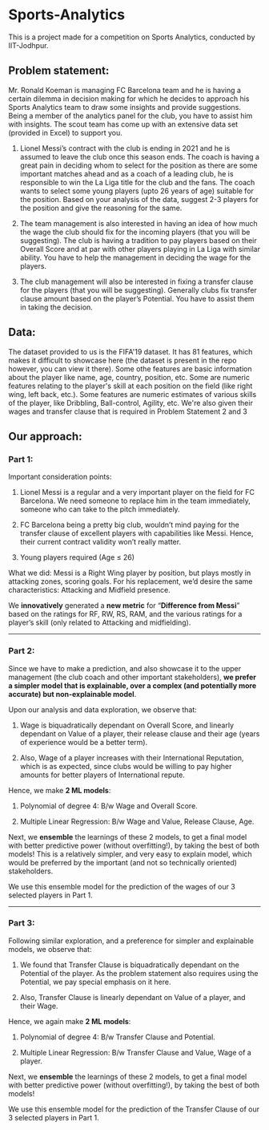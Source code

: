 # Sports-Analytics
This is a project made for a competition on Sports Analytics, conducted by IIT-Jodhpur.


## Problem statement:
Mr. Ronald Koeman is managing FC Barcelona team and he is having a certain dilemma in decision making for which he decides to approach his Sports Analytics team to draw some insights and provide suggestions. Being a member of the analytics panel for the club, you have to assist him with insights. The scout team has come up with an extensive data set (provided in Excel) to support you.

1. Lionel Messi’s contract with the club is ending in 2021 and he is assumed to leave the club once this season ends. The coach is having a great pain in deciding whom to select for the position as there are some important matches ahead and as a coach of a leading club, he is responsible to win the La Liga title for the club and the fans. The coach wants to select some young players (upto 26 years of age) suitable for the position. Based on your analysis of the data, suggest 2-3 players for the position and give the reasoning for the same.

2. The team management is also interested in having an idea of how much the wage the club should fix for the incoming players (that you will be suggesting). The club is having a tradition to pay players based on their Overall Score and at par with other players playing in La Liga with similar ability. You have to help the management in deciding the wage for the players.

3. The club management will also be interested in fixing a transfer clause for the players (that you will be suggesting). Generally clubs fix transfer clause amount based on the player’s Potential. You have to assist them in taking the decision.

## Data:
The dataset provided to us is the FIFA'19 dataset. It has 81 features, which makes it difficult to showcase here (the dataset is present in the repo however, you can view it there). Some othe features are basic information about the player like name, age, country, position, etc. Some are numeric features relating to the player's skill at each position on the field (like right wing, left back, etc.). Some features are numeric estimates of various skills of the player, like Dribbling, Ball-control, Agility, etc. We're also given their wages and transfer clause that is required in Problem Statement 2 and 3



## Our approach:

### Part 1:
Important consideration points:
1) Lionel Messi is a regular and a very important player on the field for FC Barcelona. We need someone to replace him in the team immediately, someone who can take to the pitch immediately.

2) FC Barcelona being a pretty big club, wouldn’t mind paying for the transfer clause of excellent players with capabilities like Messi. Hence, their current contract validity won’t really matter.

3) Young players required (Age ≤ 26)

What we did:
Messi is a Right Wing player by position, but plays mostly in attacking zones, scoring goals. For his replacement, we’d desire the same characteristics: Attacking and Midfield presence.

We **innovatively** generated a **new metric** for “**Difference from Messi**” based on the ratings for RF, RW, RS, RAM, and the various ratings for a player’s skill (only related to Attacking and midfielding).



---


### Part 2:
Since we have to make a prediction, and also showcase it to the upper management (the club coach and other important stakeholders), **we prefer a simpler model that is explainable, over a complex (and potentially more accurate) but non-explainable model**.

Upon our analysis and data exploration, we observe that:
1) Wage is biquadratically dependant on Overall Score, and linearly dependant on Value of a player, their release clause and their age (years of experience would be a better term).

2) Also, Wage of a player increases with their International Reputation, which is as expected, since clubs would be willing to pay higher amounts for better players of International repute.


Hence, we make **2 ML models**:
1. Polynomial of degree 4: B/w Wage and Overall Score.

2. Multiple Linear Regression: B/w Wage and Value, Release Clause, Age.

Next, we **ensemble** the learnings of these 2 models, to get a final model with better predictive power (without overfitting!), by taking the best of both models!
This is a relatively simpler, and very easy to explain model, which would be preferred by the important (and not so technically oriented) stakeholders.

We use this ensemble model for the prediction of the wages of our 3 selected players in Part 1.



---


### Part 3:
Following similar exploration, and a preference for simpler and explainable models, we observe that:
1) We found that Transfer Clause is biquadratically dependant on the Potential of the player. As the problem statement also requires using the Potential, we pay special emphasis on it here.

2) Also, Transfer Clause is linearly dependant on Value of a player, and their Wage.


Hence, we again make **2 ML models**:
1. Polynomial of degree 4: B/w Transfer Clause and Potential.

2. Multiple Linear Regression: B/w Transfer Clause and Value, Wage of a player.

Next, we **ensemble** the learnings of these 2 models, to get a final model with better predictive power (without overfitting!), by taking the best of both models!

We use this ensemble model for the prediction of the Transfer Clause of our 3 selected players in Part 1.
